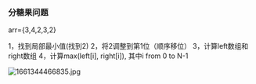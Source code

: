 
### 分糖果问题

arr={3,4,2,3,2}

1，找到局部最小值(找到2)
2，将2调整到第1位（顺序移位）
3，计算left数组和right数组
4，计算max(left[i], right[i]), 其中i from 0 to N-1

![1661344466835.jpg](https://assets.zaqbest.com/2022/08/24/63061af5d32bf.jpg)
